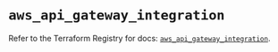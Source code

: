 # `aws_api_gateway_integration`

Refer to the Terraform Registry for docs: [`aws_api_gateway_integration`](https://registry.terraform.io/providers/hashicorp/aws/5.92.0/docs/resources/api_gateway_integration).
